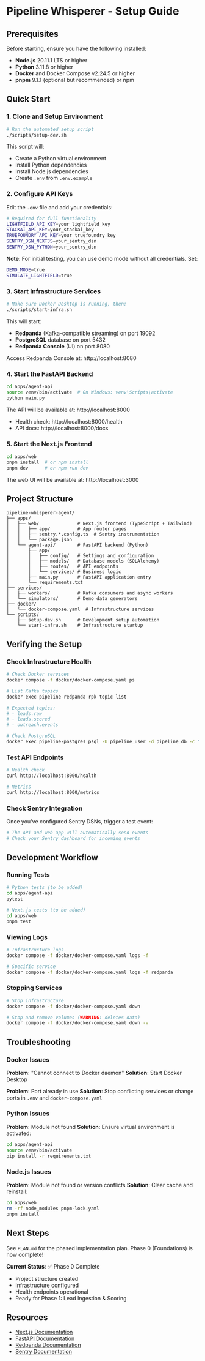 # Pipeline Whisperer - Setup Guide

## Prerequisites

Before starting, ensure you have the following installed:

- **Node.js** 20.11.1 LTS or higher
- **Python** 3.11.8 or higher
- **Docker** and Docker Compose v2.24.5 or higher
- **pnpm** 9.1.1 (optional but recommended) or npm

## Quick Start

### 1. Clone and Setup Environment

```bash
# Run the automated setup script
./scripts/setup-dev.sh
```

This script will:
- Create a Python virtual environment
- Install Python dependencies
- Install Node.js dependencies
- Create `.env` from `.env.example`

### 2. Configure API Keys

Edit the `.env` file and add your credentials:

```bash
# Required for full functionality
LIGHTFIELD_API_KEY=your_lightfield_key
STACKAI_API_KEY=your_stackai_key
TRUEFOUNDRY_API_KEY=your_truefoundry_key
SENTRY_DSN_NEXTJS=your_sentry_dsn
SENTRY_DSN_PYTHON=your_sentry_dsn
```

**Note**: For initial testing, you can use demo mode without all credentials. Set:
```bash
DEMO_MODE=true
SIMULATE_LIGHTFIELD=true
```

### 3. Start Infrastructure Services

```bash
# Make sure Docker Desktop is running, then:
./scripts/start-infra.sh
```

This will start:
- **Redpanda** (Kafka-compatible streaming) on port 19092
- **PostgreSQL** database on port 5432
- **Redpanda Console** (UI) on port 8080

Access Redpanda Console at: http://localhost:8080

### 4. Start the FastAPI Backend

```bash
cd apps/agent-api
source venv/bin/activate  # On Windows: venv\Scripts\activate
python main.py
```

The API will be available at: http://localhost:8000
- Health check: http://localhost:8000/health
- API docs: http://localhost:8000/docs

### 5. Start the Next.js Frontend

```bash
cd apps/web
pnpm install  # or npm install
pnpm dev      # or npm run dev
```

The web UI will be available at: http://localhost:3000

## Project Structure

```
pipeline-whisperer-agent/
├── apps/
│   ├── web/              # Next.js frontend (TypeScript + Tailwind)
│   │   ├── app/          # App router pages
│   │   ├── sentry.*.config.ts  # Sentry instrumentation
│   │   └── package.json
│   └── agent-api/        # FastAPI backend (Python)
│       ├── app/
│       │   ├── config/   # Settings and configuration
│       │   ├── models/   # Database models (SQLAlchemy)
│       │   ├── routes/   # API endpoints
│       │   └── services/ # Business logic
│       ├── main.py       # FastAPI application entry
│       └── requirements.txt
├── services/
│   ├── workers/          # Kafka consumers and async workers
│   └── simulators/       # Demo data generators
├── docker/
│   └── docker-compose.yaml  # Infrastructure services
└── scripts/
    ├── setup-dev.sh      # Development setup automation
    └── start-infra.sh    # Infrastructure startup
```

## Verifying the Setup

### Check Infrastructure Health

```bash
# Check Docker services
docker compose -f docker/docker-compose.yaml ps

# List Kafka topics
docker exec pipeline-redpanda rpk topic list

# Expected topics:
# - leads.raw
# - leads.scored
# - outreach.events

# Check PostgreSQL
docker exec pipeline-postgres psql -U pipeline_user -d pipeline_db -c "\dt"
```

### Test API Endpoints

```bash
# Health check
curl http://localhost:8000/health

# Metrics
curl http://localhost:8000/metrics
```

### Check Sentry Integration

Once you've configured Sentry DSNs, trigger a test event:

```bash
# The API and web app will automatically send events
# Check your Sentry dashboard for incoming events
```

## Development Workflow

### Running Tests

```bash
# Python tests (to be added)
cd apps/agent-api
pytest

# Next.js tests (to be added)
cd apps/web
pnpm test
```

### Viewing Logs

```bash
# Infrastructure logs
docker compose -f docker/docker-compose.yaml logs -f

# Specific service
docker compose -f docker/docker-compose.yaml logs -f redpanda
```

### Stopping Services

```bash
# Stop infrastructure
docker compose -f docker/docker-compose.yaml down

# Stop and remove volumes (WARNING: deletes data)
docker compose -f docker/docker-compose.yaml down -v
```

## Troubleshooting

### Docker Issues

**Problem**: "Cannot connect to Docker daemon"
**Solution**: Start Docker Desktop

**Problem**: Port already in use
**Solution**: Stop conflicting services or change ports in `.env` and `docker-compose.yaml`

### Python Issues

**Problem**: Module not found
**Solution**: Ensure virtual environment is activated:
```bash
cd apps/agent-api
source venv/bin/activate
pip install -r requirements.txt
```

### Node.js Issues

**Problem**: Module not found or version conflicts
**Solution**: Clear cache and reinstall:
```bash
cd apps/web
rm -rf node_modules pnpm-lock.yaml
pnpm install
```

## Next Steps

See `PLAN.md` for the phased implementation plan. Phase 0 (Foundations) is now complete!

**Current Status**: ✅ Phase 0 Complete
- Project structure created
- Infrastructure configured
- Health endpoints operational
- Ready for Phase 1: Lead Ingestion & Scoring

## Resources

- [Next.js Documentation](https://nextjs.org/docs)
- [FastAPI Documentation](https://fastapi.tiangolo.com)
- [Redpanda Documentation](https://docs.redpanda.com)
- [Sentry Documentation](https://docs.sentry.io)
